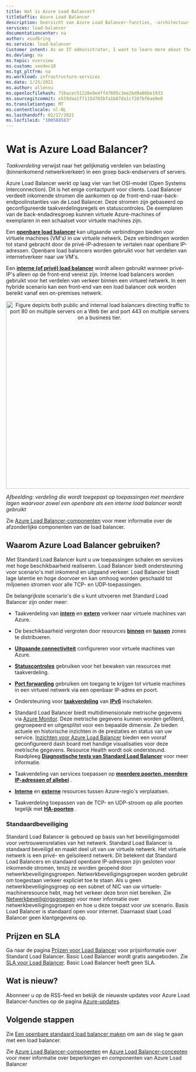 ```yaml
---
title: Wat is Azure Load Balancer?
titleSuffix: Azure Load Balancer
description: Overzicht van Azure Load Balancer-functies, -architectuur en -implementatie. Informatie over hoe de Load Balancer werkt en hoe u deze kunt gebruiken in de cloud.
services: load-balancer
documentationcenter: na
author: asudbring
ms.service: load-balancer
Customer intent: As an IT administrator, I want to learn more about the Azure Load Balancer service and what I can use it for.
ms.devlang: na
ms.topic: overview
ms.custom: seodec18
ms.tgt_pltfrm: na
ms.workload: infrastructure-services
ms.date: 1/25/2021
ms.author: allensu
ms.openlocfilehash: 716acec51226e9e4ff47605c3ee2bd9a86be1933
ms.sourcegitcommit: e559daa1f7115d703bfa1b87da1cf267bf6ae9e8
ms.translationtype: MT
ms.contentlocale: nl-NL
ms.lasthandoff: 02/17/2021
ms.locfileid: "100588563"
---
```

# <a name="what-is-azure-load-balancer"></a>Wat is Azure Load Balancer?

*Taakverdeling* verwijst naar het gelijkmatig verdelen van belasting (binnenkomend netwerkverkeer) in een groep back-endservers of servers. 

Azure Load Balancer werkt op laag vier van het OSI-model (Open Systems Interconnection). Dit is het enige contactpunt voor clients. Load Balancer verdeelt inkomende stromen die aankomen op de front-end-naar-back-endpoolinstanties van de Load Balancer. Deze stromen zijn gebaseerd op geconfigureerde taakverdelingsregels en statuscontroles. De exemplaren van de back-endadresgroep kunnen virtuele Azure-machines of exemplaren in een schaalset voor virtuele machines zijn.

Een **[openbare load balancer](./components.md#frontend-ip-configurations)** kan uitgaande verbindingen bieden voor virtuele machines (VM's) in uw virtuele netwerk. Deze verbindingen worden tot stand gebracht door de privé-IP-adressen te vertalen naar openbare IP-adressen. Openbare load balancers worden gebruikt voor het verdelen van internetverkeer naar uw VM's.

Een **[interne (of privé) load balancer](./components.md#frontend-ip-configurations)** wordt alleen gebruikt wanneer privé-IP's alleen op de front-end vereist zijn. Interne load balancers worden gebruikt voor het verdelen van verkeer binnen een virtueel netwerk. In een hybride scenario kan een front-end van een load balancer ook worden bereikt vanaf een on-premises netwerk.

<p align="center">
  <img src="./media/load-balancer-overview/load-balancer.svg" alt="Figure depicts both public and internal load balancers directing traffic to port 80 on multiple servers on a Web tier and port 443 on multiple servers on a business tier." width="512" title="Azure Load Balancer">
</p>

*Afbeelding: verdeling die wordt toegepast op toepassingen met meerdere lagen waarvoor zowel een openbare als een interne load balancer wordt gebruikt*

Zie [Azure Load Balancer-componenten](./components.md) voor meer informatie over de afzonderlijke componenten van de load balancer.

## <a name="why-use-azure-load-balancer"></a>Waarom Azure Load Balancer gebruiken?
Met Standard Load Balancer kunt u uw toepassingen schalen en services met hoge beschikbaarheid realiseren. Load Balancer biedt ondersteuning voor scenario's met inkomend en uitgaand verkeer. Load Balancer biedt lage latentie en hoge doorvoer en kan omhoog worden geschaald tot miljoenen stromen voor alle TCP- en UDP-toepassingen.

De belangrijkste scenario's die u kunt uitvoeren met Standard Load Balancer zijn onder meer:

- Taakverdeling van **[intern](./quickstart-load-balancer-standard-internal-portal.md)** en **[extern](./quickstart-load-balancer-standard-public-portal.md)** verkeer naar virtuele machines van Azure.

- De beschikbaarheid vergroten door resources **[binnen](./tutorial-load-balancer-standard-public-zonal-portal.md)** en **[tussen](./tutorial-load-balancer-standard-public-zone-redundant-portal.md)** zones te distribueren.

- **[Uitgaande connectiviteit](./load-balancer-outbound-connections.md)** configureren voor virtuele machines van Azure.

- **[Statuscontroles](./load-balancer-custom-probe-overview.md)** gebruiken voor het bewaken van resources met taakverdeling.

- **[Port forwarding](./tutorial-load-balancer-port-forwarding-portal.md)** gebruiken om toegang te krijgen tot virtuele machines in een virtueel netwerk via een openbaar IP-adres en poort.

- Ondersteuning voor **[taakverdeling](../virtual-network/virtual-network-ipv4-ipv6-dual-stack-standard-load-balancer-powershell.md)** van **[IPv6](../virtual-network/ipv6-overview.md)** inschakelen.

- Standard Load Balancer biedt multidimensionale metrische gegevens via [Azure Monitor](../azure-monitor/overview.md).  Deze metrische gegevens kunnen worden gefilterd, gegroepeerd en uitgesplitst voor een bepaalde dimensie.  Ze bieden actuele en historische inzichten in de prestaties en status van uw service. [Inzichten voor Azure Load Balancer](https://docs.microsoft.com/azure/load-balancer/load-balancer-insights) bieden een vooraf geconfigureerd dash board met handige visualisaties voor deze metrische gegevens.  Resource Health wordt ook ondersteund. Raadpleeg **[Diagnostische tests van Standard Load Balancer](load-balancer-standard-diagnostics.md)** voor meer informatie.

- Taakverdeling van services toepassen op **[meerdere poorten, meerdere IP-adressen of allebei](./load-balancer-multivip-overview.md)** .

- **[Interne](./move-across-regions-internal-load-balancer-portal.md)** en **[externe](./move-across-regions-external-load-balancer-portal.md)** resources tussen Azure-regio's verplaatsen.

- Taakverdeling toepassen van de TCP- en UDP-stroom op alle poorten tegelijk met **[HA-poorten](./load-balancer-ha-ports-overview.md)** .

### <a name="secure-by-default"></a><a name="securebydefault"></a>Standaardbeveiliging

Standard Load Balancer is gebouwd op basis van het beveiligingsmodel voor vertrouwensrelaties van het netwerk. Standard Load Balancer is standaard beveiligd en maakt deel uit van uw virtuele netwerk. Het virtuele netwerk is een privé- en geïsoleerd netwerk.  Dit betekent dat Standard Load Balancers en standaard openbare IP-adressen zijn gesloten voor inkomende stromen, tenzij ze worden geopend door netwerkbeveiligingsgroepen. Netwerkbeveiligingsgroepen worden gebruikt om toegestaan verkeer expliciet toe te staan.  Als u geen netwerkbeveiligingsgroep op een subnet of NIC van uw virtuele-machineresource hebt, mag het verkeer deze bron niet bereiken. Zie [Netwerkbeveiligingsgroepen](../virtual-network/network-security-groups-overview.md) voor meer informatie over netwerkbeveiligingsgroepen en hoe u deze toepast voor uw scenario.
Basis Load Balancer is standaard open voor internet. Daarnaast slaat Load Balancer geen klantgegevens op.

## <a name="pricing-and-sla"></a>Prijzen en SLA

Ga naar de pagina [Prijzen voor Load Balancer](https://azure.microsoft.com/pricing/details/load-balancer/) voor prijsinformatie over Standard Load Balancer.
Basic Load Balancer wordt gratis aangeboden.
Zie [SLA voor Load Balancer](https://aka.ms/lbsla). Basic Load Balancer heeft geen SLA.

## <a name="whats-new"></a>Wat is nieuw?

Abonneer u op de RSS-feed en bekijk de nieuwste updates voor Azure Load Balancer-functies op de pagina [Azure-updates](https://azure.microsoft.com/updates/?category=networking&query=load%20balancer).

## <a name="next-steps"></a>Volgende stappen

Zie [Een openbare standaard load balancer maken](quickstart-load-balancer-standard-public-portal.md) om aan de slag te gaan met een load balancer.

Zie [Azure Load Balancer-componenten](./components.md) en [Azure Load Balancer-concepten](./concepts.md) voor meer informatie over beperkingen en componenten van Azure Load Balancer
